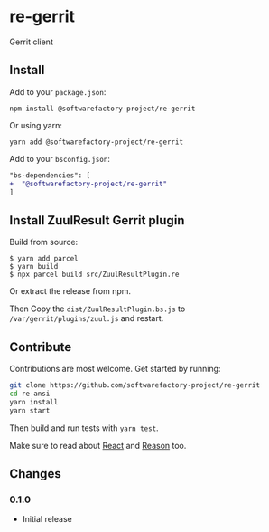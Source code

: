 # re-gerrit

Gerrit client

## Install

Add to your `package.json`:

```
npm install @softwarefactory-project/re-gerrit
```

Or using yarn:

```
yarn add @softwarefactory-project/re-gerrit
```

Add to your `bsconfig.json`:

```diff
"bs-dependencies": [
+  "@softwarefactory-project/re-gerrit"
]
```

## Install ZuulResult Gerrit plugin

Build from source:

```
$ yarn add parcel
$ yarn build
$ npx parcel build src/ZuulResultPlugin.re
```

Or extract the release from npm.

Then Copy the `dist/ZuulResultPlugin.bs.js` to `/var/gerrit/plugins/zuul.js` and restart.

## Contribute

Contributions are most welcome.
Get started by running:

```sh
git clone https://github.com/softwarefactory-project/re-gerrit
cd re-ansi
yarn install
yarn start
```

Then build and run tests with `yarn test`.

Make sure to read about [React][reason-react] and [Reason][rescript-lang] too.

## Changes

### 0.1.0

- Initial release

[reason-react]: https://reasonml.github.io/reason-react/docs/en/components
[rescript-lang]: https://rescript-lang.org/docs/manual/v8.0.0/overview
